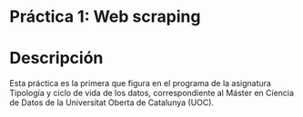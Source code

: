 # Práctica 1: Web scraping
# Descripción
Esta práctica es la primera que figura en el programa de la asignatura Tipología y ciclo de vida de los datos, correspondiente al Máster en Ciencia de Datos de la Universitat Oberta de Catalunya (UOC).
